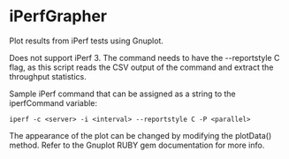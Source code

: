 # iPerfGrapher
Plot results from iPerf tests using Gnuplot.

Does not support iPerf 3. The command needs to have the --reportstyle C flag, as this script reads the CSV output of the command and extract the throughput statistics.

Sample iPerf command that can be assigned as a string to the iperfCommand variable:

```
iperf -c <server> -i <interval> --reportstyle C -P <parallel>
```

The appearance of the plot can be changed by modifying the plotData() method. Refer to the Gnuplot RUBY gem documentation for more info.
